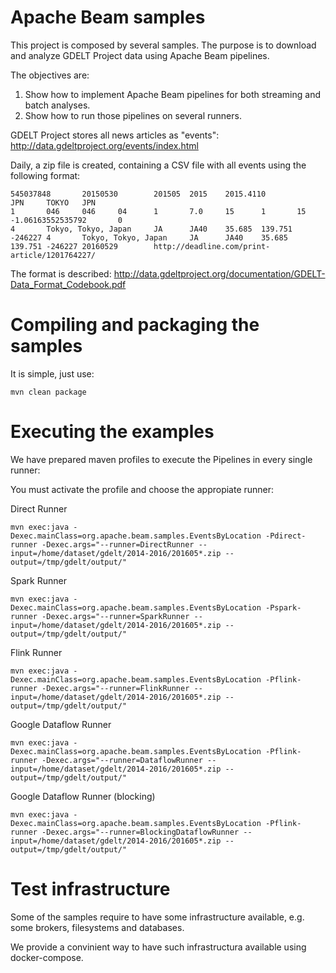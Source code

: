 # Apache Beam samples

This project is composed by several samples. The purpose is to download and analyze GDELT Project data
using Apache Beam pipelines.

The objectives are:

1. Show how to implement Apache Beam pipelines for both streaming and batch analyses.
2. Show how to run those pipelines on several runners.

GDELT Project stores all news articles as "events": http://data.gdeltproject.org/events/index.html

Daily, a zip file is created, containing a CSV file with all events using the following format:

````
545037848       20150530        201505  2015    2015.4110                                                                                       JPN     TOKYO   JPN                                                             1       046     046     04      1       7.0     15      1       15      -1.06163552535792       0                                                       4       Tokyo, Tokyo, Japan     JA      JA40    35.685  139.751 -246227 4       Tokyo, Tokyo, Japan     JA      JA40    35.685  139.751 -246227 20160529        http://deadline.com/print-article/1201764227/
````

The format is described: http://data.gdeltproject.org/documentation/GDELT-Data_Format_Codebook.pdf

# Compiling and packaging the samples

It is simple, just use:

    mvn clean package

# Executing the examples

We have prepared maven profiles to execute the Pipelines in every single runner:

You must activate the profile and choose the appropiate runner:

Direct Runner

    mvn exec:java -Dexec.mainClass=org.apache.beam.samples.EventsByLocation -Pdirect-runner -Dexec.args="--runner=DirectRunner --input=/home/dataset/gdelt/2014-2016/201605*.zip --output=/tmp/gdelt/output/"

Spark Runner

    mvn exec:java -Dexec.mainClass=org.apache.beam.samples.EventsByLocation -Pspark-runner -Dexec.args="--runner=SparkRunner --input=/home/dataset/gdelt/2014-2016/201605*.zip --output=/tmp/gdelt/output/"

Flink Runner

    mvn exec:java -Dexec.mainClass=org.apache.beam.samples.EventsByLocation -Pflink-runner -Dexec.args="--runner=FlinkRunner --input=/home/dataset/gdelt/2014-2016/201605*.zip --output=/tmp/gdelt/output/"

Google Dataflow Runner

    mvn exec:java -Dexec.mainClass=org.apache.beam.samples.EventsByLocation -Pflink-runner -Dexec.args="--runner=DataflowRunner --input=/home/dataset/gdelt/2014-2016/201605*.zip --output=/tmp/gdelt/output/"

Google Dataflow Runner (blocking)

    mvn exec:java -Dexec.mainClass=org.apache.beam.samples.EventsByLocation -Pflink-runner -Dexec.args="--runner=BlockingDataflowRunner --input=/home/dataset/gdelt/2014-2016/201605*.zip --output=/tmp/gdelt/output/"

# Test infrastructure

Some of the samples require to have some infrastructure available, e.g. some
brokers, filesystems and databases.

We provide a convinient way to have such infrastructura available using docker-compose.


